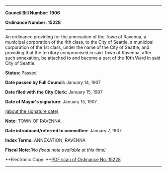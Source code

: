 

********

**Council Bill Number: 1906**
   
**Ordinance Number: 15228**
********

 An ordinance providing for the annexation of the Town of Ravenna, a municipal corporation of the 4th class, to the City of Seattle, a municipal corporation of the 1st class, under the name of the City of Seattle; and providing that the territory compromised in said Town of Ravenna, after such annexation, be attached to and become a part of the 10th Ward in said City of Seattle.

**Status:** Passed
   
**Date passed by Full Council:** January 14, 1907
   
**Date filed with the City Clerk:** January 15, 1907
   
**Date of Mayor's signature:** January 15, 1907
   
[(about the signature date)](/~public/approvaldate.htm)
   
   
**Note:** TOWN OF RAVENNA

   
**Date introduced/referred to committee:** January 7, 1907
   
   
**Index Terms:** ANNEXATION, RAVENNA

**Fiscal Note:**_(No fiscal note available at this time)_

**Electronic Copy: **[PDF scan of Ordinance No. 15228](/~archives/Ordinances/Ord_15228.pdf)

********

